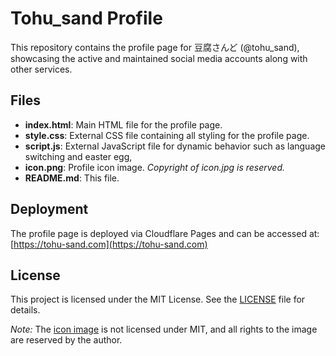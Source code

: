 # Tohu_sand Profile

This repository contains the profile page for 豆腐さんど (@tohu_sand), showcasing the active and maintained social media accounts along with other services.

## Files

- **index.html**: Main HTML file for the profile page.
- **style.css**: External CSS file containing all styling for the profile page.
- **script.js**: External JavaScript file for dynamic behavior such as language switching and easter egg,
- **icon.png**: Profile icon image. *Copyright of icon.jpg is reserved.*
- **README.md**: This file.

## Deployment

The profile page is deployed via Cloudflare Pages and can be accessed at:
[https://tohu-sand.com](https://tohu-sand.com)

## License

This project is licensed under the MIT License. See the [LICENSE](LICENSE) file for details.

*Note:* The [icon image](icon.jpg) is not licensed under MIT, and all rights to the image are reserved by the author.
